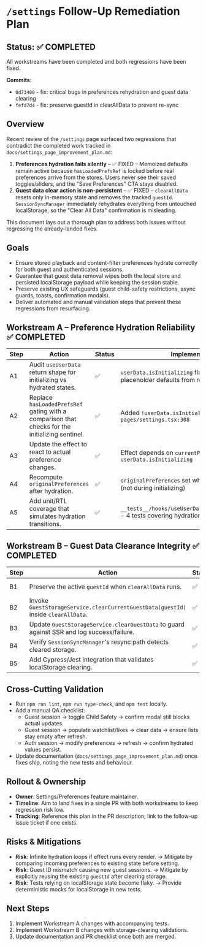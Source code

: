 # `/settings` Follow-Up Remediation Plan

## Status: ✅ COMPLETED

All workstreams have been completed and both regressions have been fixed.

**Commits**:

- `0d73480` - fix: critical bugs in preferences rehydration and guest data clearing
- `fefd7d4` - fix: preserve guestId in clearAllData to prevent re-sync

## Overview

Recent review of the `/settings` page surfaced two regressions that contradict the completed work tracked in `docs/settings_page_improvement_plan.md`:

1. **Preferences hydration fails silently** – ✅ FIXED – Memoized defaults remain active because `hasLoadedPrefsRef` is locked before real preferences arrive from the stores. Users never see their saved toggles/sliders, and the "Save Preferences" CTA stays disabled.
2. **Guest data clear action is non-persistent** – ✅ FIXED – `clearAllData` resets only in-memory state and removes the tracked `guestId`. `SessionSyncManager` immediately rehydrates everything from untouched localStorage, so the "Clear All Data" confirmation is misleading.

This document lays out a thorough plan to address both issues without regressing the already-landed fixes.

## Goals

- Ensure stored playback and content-filter preferences hydrate correctly for both guest and authenticated sessions.
- Guarantee that guest data removal wipes both the local store and persisted localStorage payload while keeping the session stable.
- Preserve existing UX safeguards (guest child-safety restrictions, async guards, toasts, confirmation modals).
- Deliver automated and manual validation steps that prevent these regressions from resurfacing.

## Workstream A – Preference Hydration Reliability ✅ COMPLETED

| Step | Action                                                                                          | Status | Implementation                                                                   |
| ---- | ----------------------------------------------------------------------------------------------- | ------ | -------------------------------------------------------------------------------- |
| A1   | Audit `useUserData` return shape for initializing vs hydrated states.                           | ✅     | `userData.isInitializing` flag distinguishes placeholder defaults from real data |
| A2   | Replace `hasLoadedPrefsRef` gating with a comparison that checks for the initializing sentinel. | ✅     | Added `!userData.isInitializing` guard at `pages/settings.tsx:308`               |
| A3   | Update the effect to react to actual preference changes.                                        | ✅     | Effect depends on `currentPreferences` and `userData.isInitializing`             |
| A4   | Recompute `originalPreferences` after hydration.                                                | ✅     | `originalPreferences` set when real data arrives (not during initializing)       |
| A5   | Add unit/RTL coverage that simulates hydration transitions.                                     | ✅     | `__tests__/hooks/useUserData.preferences.test.ts` - 4 tests covering hydration   |

## Workstream B – Guest Data Clearance Integrity ✅ COMPLETED

| Step | Action                                                                                    | Status | Implementation                                                                   |
| ---- | ----------------------------------------------------------------------------------------- | ------ | -------------------------------------------------------------------------------- |
| B1   | Preserve the active `guestId` when `clearAllData` runs.                                   | ✅     | `stores/guestStore.ts:396` preserves guestId after clearing                      |
| B2   | Invoke `GuestStorageService.clearCurrentGuestData(guestId)` inside `clearAllData`.        | ✅     | `stores/guestStore.ts:390` clears localStorage before memory                     |
| B3   | Update `GuestStorageService.clearGuestData` to guard against SSR and log success/failure. | ✅     | `GuestStorageService.clearCurrentGuestData` already has SSR guards and logging   |
| B4   | Verify `SessionSyncManager`'s resync path detects cleared storage.                        | ✅     | With guestId preserved, SessionSyncManager sees empty arrays and doesn't re-sync |
| B5   | Add Cypress/Jest integration that validates localStorage clearing.                        | ✅     | `__tests__/stores/guestStore.clearData.test.ts` - 5 tests covering clearAllData  |

## Cross-Cutting Validation

- Run `npm run lint`, `npm run type-check`, and `npm test` locally.
- Add a manual QA checklist:
    - Guest session → toggle Child Safety → confirm modal still blocks actual updates.
    - Guest session → populate watchlist/likes → clear data → ensure lists stay empty after refresh.
    - Auth session → modify preferences → refresh → confirm hydrated values persist.
- Update documentation (`docs/settings_page_improvement_plan.md`) once fixes ship, noting the new tests and behaviour.

## Rollout & Ownership

- **Owner**: Settings/Preferences feature maintainer.
- **Timeline**: Aim to land fixes in a single PR with both workstreams to keep regression risk low.
- **Tracking**: Reference this plan in the PR description; link to the follow-up issue ticket if one exists.

## Risks & Mitigations

- **Risk**: Infinite hydration loops if effect runs every render. → Mitigate by comparing incoming preferences to existing state before setting.
- **Risk**: Guest ID mismatch causing new guest sessions. → Mitigate by explicitly reusing the existing `guestId` after clearing storage.
- **Risk**: Tests relying on localStorage state become flaky. → Provide deterministic mocks for localStorage in new tests.

## Next Steps

1. Implement Workstream A changes with accompanying tests.
2. Implement Workstream B changes with storage-clearing validations.
3. Update documentation and PR checklist once both are merged.
